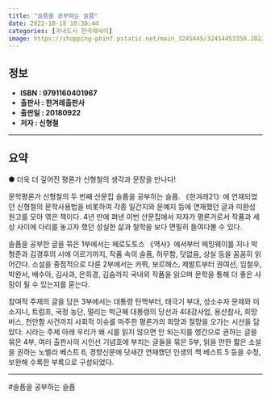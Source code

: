 ```yaml
---
title: "슬픔을 공부하는 슬픔"
date: 2022-10-18 10:30:44
categories: [국내도서 한국에세이]
image: https://shopping-phinf.pstatic.net/main_3245445/32454453350.20220527091122.jpg
---
```


## **정보**

- **ISBN : 9791160401967**
- **출판사 : 한겨레출판사**
- **출판일 : 20180922**
- **저자 : 신형철**

------



## **요약**

● 더욱 더 깊어진 평론가 신형철의 생각과 문장을 만나다!

문학평론가 신형철의 두 번째 산문집 슬픔을 공부하는 슬픔. 《한겨레21》에 연재되었던 신형철의 문학사용법을 비롯하여 각종 일간지와 문예지 등에 연재했던 글과 미완성 원고를 모아 엮은 책이다. 4년 만에 펴낸 이번 산문집에서 저자가 평론가로서 작품과 세상 사이에 다리를 놓고자 했던 성실한 삶과 철학을 보다 면밀히 들여다볼 수 있다.

슬픔을 공부한 글을 묶은 1부에서는 헤로도토스 《역사》에서부터 헤밍웨이를 지나 박형준과 김경후의 시에 이르기까지, 작품 속의 슬픔, 허무함, 덧없음, 상실 등을 꼼꼼히 읽어간다. 소설을 중점적으로 다룬 2부에서는 카뮈, 보르헤스, 제발트부터 권여선, 임철우, 박완서, 배수아, 김사과, 은희경, 김숨까지 국내외 작품을 읽으며 문학을 통해 더 좋은 사람이 될 수 있는지를 묻는다. 

참여적 주제의 글을 담은 3부에서는 대통령 탄핵부터, 태극기 부대, 성소수자 문제와 미소지니, 트럼프, 국정 농단, 멀리는 박근혜 대통령의 당선과 4대강사업, 용산참사, 희망버스, 천안함 사건까지 사회적 이슈를 마주한 평론가의 희망과 절망을 오가는 시선을 담았다. 시라는 주제 아래 우리가 왜 시를 읽지 않으면 안 되는지를 행간으로 권하는 글을 묶은 4부, 여러 출판사의 시인선 기념호에 부치는 글들을 묶은 5부, 읽을 만한 짧은 소설을 권하는 노벨라 베스트 6, 경향신문에 닷새간 연재했던 인생의 책 베스트 5 등을 수정, 보완해 수록한 부록으로 구성되었다.

------

#슬픔을 공부하는 슬픔


